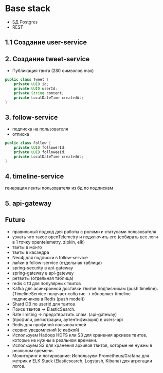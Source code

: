 # Base stack
- БД Postgres
- REST

## 1.1 Создание user-service

## 2. Создание tweet-service
- Публикация твита (280 символов max)

```java
public class Tweet {
    private UUID id;
    private UUID userId;
    private String content;
    private LocalDateTime createdAt;
}
```

## 3. follow-service
- подписка на пользователя
- отписка

```java
public class Follow {
    private UUID followerId;
    private UUID followeeId;
    private LocalDateTime createdAt;
}
```

## 4. timeline-service
генерация ленты пользователя из бд по подпискам

## 5. api-gateway


## Future
- правильный подход для работы с ролями и статусами пользователя
- узнать что такое openTelemetry и подключить его (собирать все логи в 1 точку opentelemetry, zipkin, elk)
- твиты в монго
- твиты в касандра
- Neo4j для подписки в follow-service
- лайки в follow-service (отдельная таблица)
- spring-security в api-gateway
- spring-gateway в api-gateway
- ретвиты (отдельная таблица)
- redis с ttl для популярных твитов
- Kafka для асинхронной доставки твитов подписчикам (push timeline). (TimelineService получает событие → обновляет timeline подписчиков в Redis (push model))
- Shard DB по userId для твитов
- Поиск твитов → ElasticSearch.
- Rate limiting → предотвратить спам. (api-gateway)
- (профили, регистрации, аутентификация) в users-api
- Redis для профилей пользователей
- сервис уведомлений (с кафкой)
- Используем Hadoop HDFS или S3 для хранения архивов твитов, которые не нужны в реальном времени.
- Используем S3 для хранения архивов твитов, которые не нужны в реальном времени.
- Мониторинг и логирование: Используем Prometheus/Grafana для метрик и ELK Stack (Elasticsearch, Logstash, Kibana) для агрегации логов.